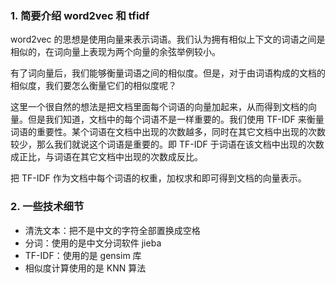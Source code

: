### 1. 简要介绍 word2vec 和 tfidf 

word2vec 的思想是使用向量来表示词语。我们认为拥有相似上下文的词语之间是相似的，在词向量上表现为两个向量的余弦举例较小。

有了词向量后，我们能够衡量词语之间的相似度。但是，对于由词语构成的文档的相似度，我们要怎么衡量它们的相似度呢？

这里一个很自然的想法是把文档里面每个词语的向量加起来，从而得到文档的向量。但是我们知道，文档中的每个词语不是一样重要的。我们使用 TF-IDF 来衡量词语的重要性。某个词语在文档中出现的次数越多，同时在其它文档中出现的次数较少，那么我们就说这个词语是重要的。即 TF-IDF 于词语在该文档中出现的次数成正比，与词语在其它文档中出现的次数成反比。

把 TF-IDF 作为文档中每个词语的权重，加权求和即可得到文档的向量表示。

### 2. 一些技术细节

- 清洗文本：把不是中文的字符全部置换成空格
- 分词：使用的是中文分词软件 jieba 
- TF-IDF：使用的是 gensim 库
- 相似度计算使用的是 KNN 算法